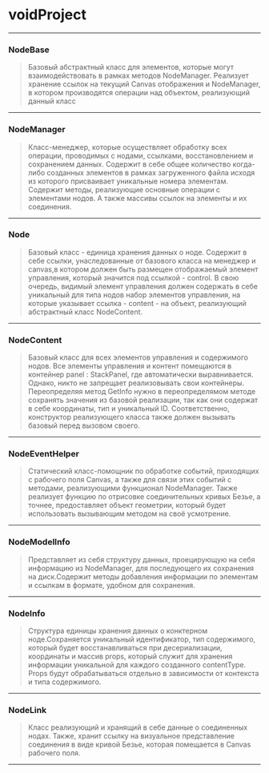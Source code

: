 # voidProject
***

### NodeBase
>Базовый абстрактный класс для элементов, которые могут взаимодействовать в рамках методов NodeManager. Реализует хранение ссылок на текущий Canvas отображения и NodeManager, в котором производятся операции над объектом, реализующий данный класс
***

### NodeManager
>Класс-менеджер, которые осуществляет обработку всех операции, проводимых с нодами, ссылками, восстановлением и сохранением данных. Содержит в себе общее количество когда-либо созданных элементов в рамках загруженного файла исходя из которого присваивает уникальные номера элементам. Содержит методы, реализующие основные операции с элементами нодов. А также массивы ссылок на элементы и их соединения.
***

### Node
>Базовый класс - единица хранения данных о ноде.	Содержит в себе ссылки, унаследованные от базового класса на менеджер и canvas,в котором должен быть размещен отображаемый элемент управления, который значится под ссылкой - control.	В свою очередь, видимый элемент управления должен содержать в себе уникальный для типа нодов набор элементов управления, на которые указывает ссылка - content - на объект, реализующий абстрактный класс NodeContent.
***

### NodeContent
>Базовый класс для всех элементов управления и содержимого нодов. Все элементы управления и контент помещаются в контейнер panel : StackPanel, где автоматически выравнивается. Однако, никто не запрещает реализовывать свои контейнеры. Переопределяя метод GetInfo нужно в переопределямом методе сохранять значения из базовой реализации, так как они содержат в себе координаты, тип и уникальный ID. Соответственно, конструктор реализующего класса также должен вызывать базовый перед вызовом своего.
***

### NodeEventHelper
>Статический класс-помощник по обработке событий, приходящих с рабочего поля Canvas, а также для связи этих событий с методами, реализующими функционал NodeManager. Также реализует функцию по отрисовке соединительных кривых Безье, а точнее, предоставляет объект геометрии, который будет использовать вызывающим методом на своё усмотрение.
***

### NodeModelInfo
>Представляет из себя структуру данных, проецирующую на себя информацию из NodeManager, для последующего их сохранения на диск.Содержит методы добавления информации по элементам и ссылкам в формате, удобном для сохранения.
***

### NodeInfo
>Структура единицы хранения данных о конктерном ноде.Сохраняется уникальный идентификатор, тип содержимого, который будет восстанавливаться при десериализации, координаты и массив props, который служит для хранения информации уникальной для каждого созданного contentType. Props будут обрабатываться отдельно в зависимости от контекста и типа содержимого.
***

### NodeLink
>Класс реализующий и хранящий в себе данные о соединенных нодах. Также, хранит ссылку на визуальное представление соединения в виде кривой Безье, которая помещается в Canvas рабочего поля.
***

